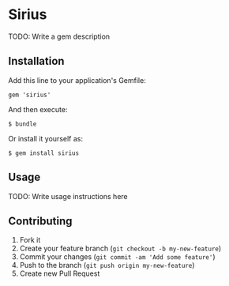 # Sirius

TODO: Write a gem description

## Installation

Add this line to your application's Gemfile:

    gem 'sirius'

And then execute:

    $ bundle

Or install it yourself as:

    $ gem install sirius

## Usage

TODO: Write usage instructions here

## Contributing

1. Fork it
2. Create your feature branch (`git checkout -b my-new-feature`)
3. Commit your changes (`git commit -am 'Add some feature'`)
4. Push to the branch (`git push origin my-new-feature`)
5. Create new Pull Request

